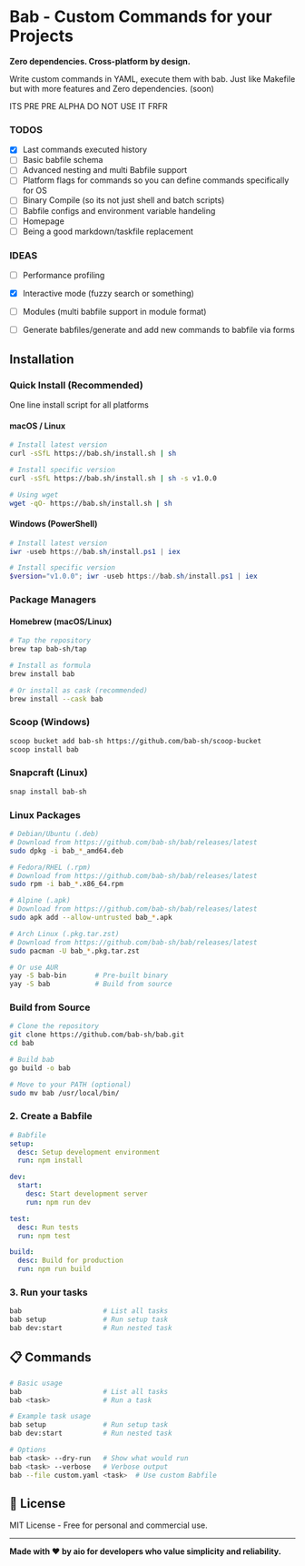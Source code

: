 # Bab - Custom Commands for your Projects

**Zero dependencies. Cross-platform by design.**

Write custom commands in YAML, execute them with bab. Just like Makefile but with more features and Zero dependencies. (soon)

ITS PRE PRE ALPHA DO NOT USE IT FRFR

### TODOS
- [x] Last commands executed history
- [ ] Basic babfile schema
- [ ] Advanced nesting and multi Babfile support
- [ ] Platform flags for commands so you can define commands specifically for OS
- [ ] Binary Compile (so its not just shell and batch scripts)
- [ ] Babfile configs and environment variable handeling
- [ ] Homepage
- [ ] Being a good markdown/taskfile replacement

### IDEAS
- [ ] Performance profiling
- [x] Interactive mode (fuzzy search or something)
- [ ] Modules (multi babfile support in module format)
- [ ] Generate babfiles/generate and add new commands to babfile via forms


## Installation

### Quick Install (Recommended)

One line install script for all platforms

#### macOS / Linux

```bash
# Install latest version
curl -sSfL https://bab.sh/install.sh | sh

# Install specific version
curl -sSfL https://bab.sh/install.sh | sh -s v1.0.0

# Using wget
wget -qO- https://bab.sh/install.sh | sh
```

#### Windows (PowerShell)

```powershell
# Install latest version
iwr -useb https://bab.sh/install.ps1 | iex

# Install specific version
$version="v1.0.0"; iwr -useb https://bab.sh/install.ps1 | iex
```

### Package Managers

#### Homebrew (macOS/Linux)

```bash
# Tap the repository
brew tap bab-sh/tap

# Install as formula
brew install bab

# Or install as cask (recommended)
brew install --cask bab
```

### Scoop (Windows)

```bash
scoop bucket add bab-sh https://github.com/bab-sh/scoop-bucket
scoop install bab
```

### Snapcraft (Linux)

```bash
snap install bab-sh
```

### Linux Packages

```bash
# Debian/Ubuntu (.deb)
# Download from https://github.com/bab-sh/bab/releases/latest
sudo dpkg -i bab_*_amd64.deb

# Fedora/RHEL (.rpm)
# Download from https://github.com/bab-sh/bab/releases/latest
sudo rpm -i bab_*.x86_64.rpm

# Alpine (.apk)
# Download from https://github.com/bab-sh/bab/releases/latest
sudo apk add --allow-untrusted bab_*.apk

# Arch Linux (.pkg.tar.zst)
# Download from https://github.com/bab-sh/bab/releases/latest
sudo pacman -U bab_*.pkg.tar.zst

# Or use AUR
yay -S bab-bin       # Pre-built binary
yay -S bab           # Build from source
```

### Build from Source

```bash
# Clone the repository
git clone https://github.com/bab-sh/bab.git
cd bab

# Build bab
go build -o bab

# Move to your PATH (optional)
sudo mv bab /usr/local/bin/
```

### 2. Create a Babfile

```yaml
# Babfile
setup:
  desc: Setup development environment
  run: npm install

dev:
  start:
    desc: Start development server
    run: npm run dev

test:
  desc: Run tests
  run: npm test

build:
  desc: Build for production
  run: npm run build
```

### 3. Run your tasks

```bash
bab                    # List all tasks
bab setup              # Run setup task
bab dev:start          # Run nested task
```

## 📋 Commands

```bash
# Basic usage
bab                    # List all tasks
bab <task>             # Run a task

# Example task usage
bab setup              # Run setup task
bab dev:start          # Run nested task

# Options
bab <task> --dry-run   # Show what would run
bab <task> --verbose   # Verbose output
bab --file custom.yaml <task>  # Use custom Babfile
```

## 📜 License

MIT License - Free for personal and commercial use.

---

**Made with ❤️ by aio for developers who value simplicity and reliability.**
